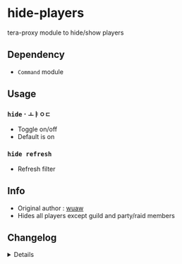 # hide-players
tera-proxy module to hide/show players

## Dependency
- `Command` module

## Usage
### `hide` · `ㅗㅑㅇㄷ`
- Toggle on/off
- Default is on
### `hide refresh`
- Refresh filter

## Info
- Original author : [wuaw](https://github.com/wuaw)
- Hides all players except guild and party/raid members

## Changelog
<details>

    2.04
    - Added zone blacklist for client crash hotfix
    - Added Guardian Legion mission hotfix by [HugeDong69](https://github.com/hugedong69)
    2.03
    - Fixed error which rendered players with no guild
    2.02
    - Updated code and font color
    2.01
    - Updated code aesthetics
    2.00
    - Updated code
    - Added string function
    - Updated to hide all players except guild and party members
    1.31
    - Updated code aesthetics
    1.30
    - Updated code aesthetics
    1.21
    - Added command for Korean keyboard
    1.20
    - Updated code
    - Removed protocol version restriction
    1.10
    - Personalized code aesthetics
    1.00
    - Initial fork

</details>
